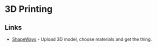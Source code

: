 # 3D Printing

## Links

- [ShapeWays](https://www.shapeways.com/) - Upload 3D model, choose materials and get the thing.
